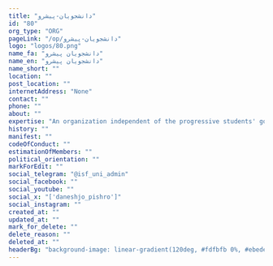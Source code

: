```yaml
---
title: "دانشجویان-پیشرو"
id: "80"
org_type: "ORG"
pageLink: "/op/دانشجویان-پیشرو"
logo: "logos/80.png"
name_fa: "دانشجویان پیشرو"
name_en: "دانشجویان پیشرو"
name_short: ""
location: ""
post_location: ""
internetAddress: "None"
contact: ""
phone: ""
about: ""
expertise: "An organization independent of the progressive students' government (Established: 02/27/2018)"
history: ""
manifest: ""
codeOfConduct: ""
estimationOfMembers: ""
political_orientation: ""
markForEdit: ""
social_telegram: "@isf_uni_admin"
social_facebook: ""
social_youtube: ""
social_x: "['daneshjo_pishro']"
social_instagram: ""
created_at: ""
updated_at: ""
mark_for_delete: ""
delete_reason: ""
deleted_at: ""
headerBg: "background-image: linear-gradient(120deg, #fdfbfb 0%, #ebedee 100%);"
---
```


